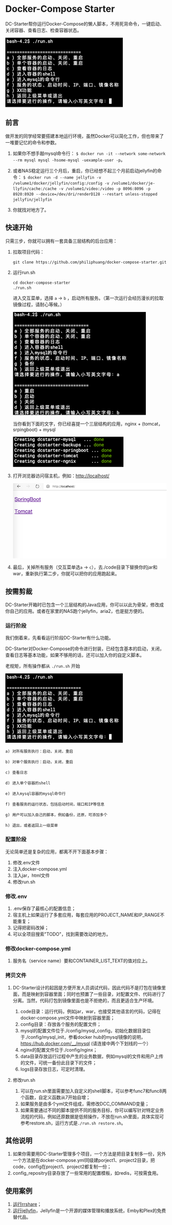 # Docker-Compose Starter

DC-Starter帮你运行Docker-Compose的懒人脚本，不用死背命令，一键启动、关闭容器、查看日志、检查容器状态。

![主菜单](https://github.com/philiphuang/docker-compose-starter/blob/master/docs/main-menu.png)

## 前言

做开发的同学经常要搭建本地运行环境，虽然Docker可以简化工作，但也带来了一堆要记忆的命令和参数。

  1. 如果你不想手敲mysql命令行： ``` $ docker run -it --network some-network --rm mysql mysql -hsome-mysql -uexample-user -p ```。

  2. 或者NAS稳定运行三个月后，重启，你已经想不起三个月前启动jellyfin的命令： ``` $ docker run -d --name jellyfin -v /volume1/docker/jellyfin/config:/config -v /volume1/docker/je-llyfin/cache:/cache -v /volume1/video:/video -p 8096:8096 -p 8920:8920 --device=/dev/dri/renderD128 --restart unless-stopped jellyfin/jellyfin ```

  3. 你就找对地方了。

## 快速开始

只需三步，你就可以拥有一套具备三层结构的后台应用：

1. 拉取项目代码：

    ```
    git clone https://github.com/philiphuang/docker-compose-starter.git
    ```

2. 运行run.sh

    ```
    cd docker-compose-starter
    ./run.sh
    ```
    进入交互菜单，选择 ```a``` -> ```b``` ，启动所有服务。（第一次运行会经历漫长的拉取镜像过程，请耐心等候。）

    ![首次启动](https://github.com/philiphuang/docker-compose-starter/blob/master/docs/first-start.png)

    当你看到下面的文字，你已经喜提一个三层结构的应用，nginx + (tomcat，srpingboot) + mysql

    ![首次启动完成](https://github.com/philiphuang/docker-compose-starter/blob/master/docs/done-first-start.png)

3. 打开浏览器访问宿主机，例如：[http://localhost/](http://localhost/)

    ![主页](https://github.com/philiphuang/docker-compose-starter/blob/master/docs/home-page.png)

4. 最后，关掉所有服务（交互菜单选```a``` -> ```c```），去./code目录下替换你的jar和war，重新执行第二步，你就可以把你的应用跑起来。

## 按需剪裁

DC-Starter开箱时已包含一个三层结构的Java应用，你可以以此为骨架，修改成你自己的应用。或者在家里的NAS跑个jellyfin，aria2，也是挺方便的。

### 运行阶段

我们倒着来，先看看运行阶段DC-Starter有什么功能。

DC-Starter对Docker-Compose的命令进行封装，已经包含基本的启动，关闭，查看日志等基本功能，如果不够用的话，还可以加入你的自定义脚本。

老规矩，所有操作都从 ```./run.sh``` 开始

![主菜单](https://github.com/philiphuang/docker-compose-starter/blob/master/docs/main-menu.png)

    a) 对所有服务执行：启动，关闭，重启

    b) 对单个服务执行：启动，关闭，重启

    c) 查看日志

    d) 进入单个容器的shell

    e) 进入mysql容器的mysql命令行

    f) 查看服务的运行状态，包括启动时间，端口和IP等信息

    g) 用户可以加入自己的脚本，例如备份，还原，可添加多个

    h) 退出，或者返回上一级菜单

### 配置阶段

无论简单还是复杂的应用，都离不开下面基本步骤：

 1. 修改.env文件
 2. 注入docker-compose.yml
 3. 注入jar，html文件
 4. 修改run.sh

### 修改.env
 1. .env保存了最核心的配置信息；
 2. 宿主机上如果运行了多套应用，每套应用的PROJECT_NAME和IP_RANGE不能重复；
 3. 记得把密码改掉；
 4. 可以全项目搜索"TODO"，找到需要改动的地方。

### 修改docker-compose.yml
 1. 服务名（service name）要和CONTAINER_LIST_TEXT的值对应上。

### 拷贝文件
 1. DC-Starter设计的起因是方便开发人员调试代码，因此代码不是打包在镜像里面，而是映射到容器里面；同时也预置了一些目录，对配置文件、代码进行了分离。当然，代码打包到镜像里面也是不拒绝的，而且更适合生产环境。
     1. code目录：运行代码，例如jar，war，也接受其他语言的代码，记得在docker-compose.yml文件中映射到容器里面；
     2. config目录：存放各个服务的配置文件；
     3. mysql的配置文件位于./config/mysql_config，初始化数据目录位于./config/mysql_init，参看docker hub的mysql镜像的说明，https://hub.docker.com/__/mysql (请连接中两个下划线的一个）
     4. nginx的配置文件位于./config/nginx；
     5. data目录存放运行过程中产生的业务数据，例如mysql的文件和用户上传的文件，可统一备份此目录下的文件；
     6. logs目录存放日志，可定时清理。

 2. 修改run.sh
    1. 可以在run.sh里面需要加入自定义的shell脚本，可以参考func7和func8两个函数，自定义函数从7开始自增；
     2. 如果服务是由多个yml文件组成，需修改DCC_COMMAND变量；
     3. 如果需要通过不同的脚本提供不同的服务目标，你可以编写针对特定业务流程的代码，例如还原数据是低频操作，不放在run.sh里面，具体实现可参考restore.sh，运行方式是```./run.sh restore.sh```。

## 其他说明

1. 如果你需要用DC-Starter管理多个项目，一个方法是把目录复制多一份，另外一个方法是在docker-compose.yml同级建porject1、project2目录，把code，config在project1、project2都复制一份；
2. config_repositry目录存放了一些常用的配置模板，如redis，可按需食用。

## 使用案例
 1. [运行rrshare](https://github.com/philiphuang/rrshare)；
 2. [运行jellyfin](https://github.com/philiphuang/jellyfin)，Jellyfin是一个开源的媒体管理和播放系统，Emby和Plex的免费替代品。
